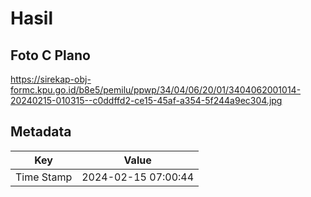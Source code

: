 # Hasil

## Foto C Plano

https://sirekap-obj-formc.kpu.go.id/b8e5/pemilu/ppwp/34/04/06/20/01/3404062001014-20240215-010315--c0ddffd2-ce15-45af-a354-5f244a9ec304.jpg


## Metadata

| Key        | Value               |
| ---------- | ------------------- |
| Time Stamp | 2024-02-15 07:00:44 |




